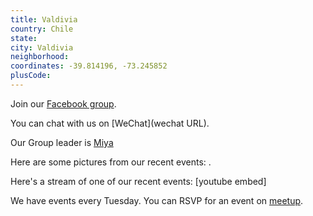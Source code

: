 ```yaml
---
title: Valdivia
country: Chile
state: 
city: Valdivia
neighborhood: 
coordinates: -39.814196, -73.245852
plusCode:
---
```

Join our [Facebook group](https://www.facebook.com/groups/free.code.camp.valdivia).

You can chat with us on [WeChat](wechat URL).

Our Group leader is [Miya](freecodecamp.org/miya)

Here are some pictures from our recent events:
![]().

Here's a stream of one of our recent events:
[youtube embed]

We have events every Tuesday. You can RSVP for an event on [meetup](meetupurl).
